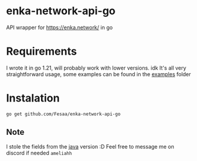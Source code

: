 # enka-network-api-go
API wrapper for https://enka.network/ in go

# Requirements
I wrote it in go 1.21, will probably work with lower versions. idk
It's all very straightforward usage, some examples can be found in the [examples](./examples/) folder

# Instalation
```
go get github.com/Fesaa/enka-network-api-go
```

## Note
I stole the fields from the [java](https://github.com/kazuryyx/EnkaNetworkAPI) version :D
Feel free to message me on discord if needed `ameliahh`
